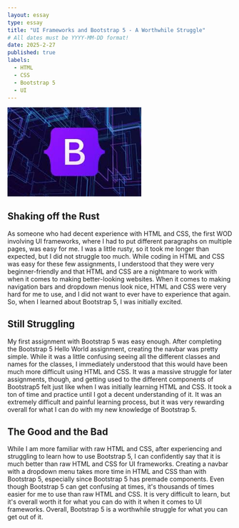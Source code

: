 ```yaml
---
layout: essay
type: essay
title: "UI Frameworks and Bootstrap 5 - A Worthwhile Struggle"
# All dates must be YYYY-MM-DD format!
date: 2025-2-27
published: true
labels:
  - HTML
  - CSS
  - Bootstrap 5
  - UI
---
```


<img width="300px" class="rounded float-start pe-4" src="../img/images.jpg">

## Shaking off the Rust

As someone who had decent experience with HTML and CSS, the first WOD involving UI frameworks, where I had to put different paragraphs on multiple pages, was easy for me. I was a little rusty, so it took me longer than expected, but I did not struggle too much. While coding in HTML and CSS was easy for these few assignments, I understood that they were very beginner-friendly and that HTML and CSS are a nightmare to work with when it comes to making better-looking websites. When it comes to making navigation bars and dropdown menus look nice, HTML and CSS were very hard for me to use, and I did not want to ever have to experience that again. So, when I learned about Bootstrap 5, I was initially excited. 

## Still Struggling

My first assignment with Bootstrap 5 was easy enough. After completing the Bootstrap 5 Hello World assignment, creating the navbar was pretty simple. While it was a little confusing seeing all the different classes and names for the classes, I immediately understood that this would have been much more difficult using HTML and CSS. It was a massive struggle for later assignments, though, and getting used to the different components of Bootstrap5 felt just like when I was initially learning HTML and CSS. It took a ton of time and practice until I got a decent understanding of it. It was an extremely difficult and painful learning process, but it was very rewarding overall for what I can do with my new knowledge of Bootstrap 5.


## The Good and the Bad

While I am more familiar with raw HTML and CSS, after experiencing and struggling to learn how to use Bootstrap 5, I can confidently say that it is much better than raw HTML and CSS for UI frameworks. Creating a navbar with a dropdown menu takes more time in HTML and CSS than with Bootstrap 5, especially since Bootstrap 5 has premade components. Even though Bootstrap 5 can get confusing at times, it's thousands of times easier for me to use than raw HTML and CSS. It is very difficult to learn, but it's overall worth it for what you can do with it when it comes to UI frameworks. Overall, Bootstrap 5 is a worthwhile struggle for what you can get out of it.
